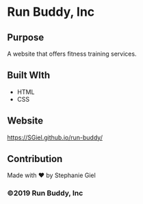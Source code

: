 # Run Buddy, Inc

## Purpose
A website that offers fitness training services.

## Built WIth
* HTML
* CSS

## Website
https://SGiel.github.io/run-buddy/

## Contribution
Made with ♥︎ by Stephanie Giel

### ©2019 Run Buddy, Inc

